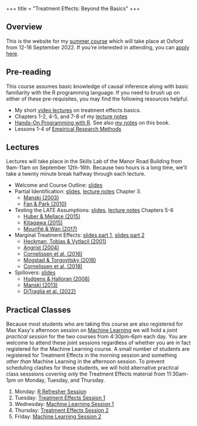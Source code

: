 +++
title = "Treatment Effects: Beyond the Basics"
+++

## Overview
This is the website for my [summer course](https://www.economics.ox.ac.uk/econometrics-pathway) which will take place at Oxford from 12-16 September 2022. If you're interested in attending, you can [apply here](https://www.economics.ox.ac.uk/econometrics-pathway). 


## Pre-reading
This course assumes basic knowledge of causal inference along with basic familiarity with the R programming language. If you need to brush up on either of these pre-requisites, you may find the following resources helpful.
- My short [video lectures](/videos) on treatment effects basics.
- Chapters 1-2, 4-5, and 7-8 of my [lecture notes](/treatment-effects.pdf) 
- [Hands-On Programming with R](https://rstudio-education.github.io/hopr/). See also [my notes](https://qyocwwdd4c.joplinusercontent.com/shares/OsJNRF8AGMOE9NGxpt7YK1) on this book.
- Lessons 1-4 of [Empirical Research Methods](https://empirical-methods.com/)

## Lectures
Lectures will take place in the Skills Lab of the Manor Road Building from 9am-11am on September 12th-16th. Because two hours is a long time, we'll take a twenty minute break halfway through each lecture.

- Welcome and Course Outline: [slides](/slides-summer-school-welcome.pdf)
- Partial Identification: [slides](/slides-partial-ID.pdf), [lecture notes](/treatment-effects.pdf) Chapter 3.
  - [Manski (2003)](https://link.springer.com/book/10.1007/b97478) 
  - [Fan & Park (2010)](/Fan-Park-2010.pdf)
- Testing the LATE Assumptions: [slides](/slides-testing-LATE.pdf), [lecture notes](/treatment-effects.pdf) Chapters 5-6
  - [Huber & Mellace (2015)](/Huber-Mellace-2015.pdf)
  - [Kitagawa (2015)](/Kitagawa-2015.pdf)
  - [Mourifié & Wan (2017)](/Mourifie-Wan-2017.pdf)
- Marginal Treatment Effects: [slides part 1](/slides-MTE1.pdf), [slides part 2](/slides-MTE2.pdf)
  - [Heckman, Tobias & Vytlacil (2001)](/Heckman-Tobias-Vytlacil-2001.pdf)
  - [Angrist (2004)](/Angrist-2004.pdf)
  - [Cornelissen et al. (2016)](/Cornelissen-et-al-2016.pdf)
  - [Mogstad & Torgovitsky (2018)](/Mogstad-Torgovitsky-2018.pdf)
  - [Cornelissen et al. (2018)](/Cornelissen-et-al-2018.pdf)
- Spillovers: [slides](/slides-spillovers.pdf) 
  - [Hudgens & Halloran (2008)](/Hudgens-Halloran-2008.pdf)
  - [Manski (2013)](/Manski-2013.pdf)
  - [DiTraglia et al. (2022)](https://ditraglia.com/pdf/spillovers-paper.pdf) 


## Practical Classes
Because most students who are taking this course are also registered for Max Kasy's afternoon session on [Machine Learning](https://maxkasy.github.io/home/ML_Oxford_summerschool_2022/) we will hold a *joint practical session* for the two courses from 4:30pm-6pm each day. You are welcome to attend these joint sessions regardless of whether you are in fact registered for the Machine Learning course. A small number of students are registered for Treatment Effects in the morning session and something *other than* Machine Learning in the afternoon session. To prevent scheduling clashes for these students, we will hold alternative practical class sesssions covering *only* the Treatment Effects material from 11:30am-1pm on Monday, Tuesday, and Thursday. 

1. Monday: [R Refresher Session](/lab-tidy-simulation.pdf)
2. Tuesday: [Treatment Effects Session 1](/lab-testing-late.pdf)
3. Wednesday: [Machine Learning Session 1](https://maxkasy.github.io/home/files/teaching/ML_Oxford_summerschool_2022/foundations_ml_ps3.pdf)
4. Thursday: [Treatment Effects Session 2](/lab-normal-MTE.pdf)
5. Friday: [Machine Learning Session 2](https://maxkasy.github.io/home/files/teaching/ML_Oxford_summerschool_2022/foundations_ml_ps5.pdf)


<!--Class meetings this term will take place over Zoom. Login details will be posted on the *Advanced Econometrics 1* canvas page on Monday, November 23rd. For each class meeting, I list the relevant chapters of the [lecture notes](/treatment-effects.pdf) along with papers for discussion. You should be able to access all of the assigned papers using your Oxford login. Let me know if you encounter any problems. 
1. November 24th (Tuesday): 12-1:30pm
    * Read in advance: Lecture notes chapters 1-2
    * Watch in advance: [The Potential Outcomes Framework](https://expl.ai/QHUAVRV), [Conditional Independence](https://expl.ai/LXPVDDN), [Selection Bias](https://expl.ai/DWVNRZU)
    * Discussion: Analyzing data from randomized controlled experiments. Please skim [Athey & Imbens (2017)](https://www.sciencedirect.com/science/article/pii/S2214658X16300174) Sections 1-8 and 10, along with [Mutz, Pemantle & Pham (2019)](https://amstat.tandfonline.com/doi/full/10.1080/00031305.2017.1322143) in advance.
2. November 27th (Friday): 1:30-3pm
    * Read in advance: Lecture notes chapter 3
    * Watch in advance: [Regression Adjustment](https://expl.ai/BJWTFKG), [Propensity Score Weighting](https://expl.ai/BASRRGX)
    * Discussion: Matching and weighting methods. Please skim [Todd (2010)](https://pdfs.semanticscholar.org/f21e/b74cebd5fd3cd8275b522baceba3ae4cfd52.pdf), and [King & Nielsen (2019)](https://www.cambridge.org/core/journals/political-analysis/article/whypropensity-scoresshould-not-be-usedformatching/94DDE7ED8E2A796B693096EB714BE68B) in advance. This [blog post](http://econjeff.blogspot.com/2010/10/on-matching.html) by Jeff Smith may also be of interest. 
3. December 1st (Tuesday): 12-1:30pm
    * Read in advance: Lecture notes chapter 4
    * Watch in advance: TBC (posted by Monday, Nov. 30th)
    * Discussion: Noncompliance in RCTs and Treatment effect heterogeneity. Please read [Athey & Imbens 2017) Section 9](https://www.sciencedirect.com/science/article/pii/S2214658X16300174) and [Angrist (2004)](https://academic.oup.com/ej/article/114/494/C52/5086004), in advance.
4. December 4th (Friday): 1:30-3pm
    * Read in advance: Lecture notes chapter 5
    * Watch in advance: TBC
    * Discussion: Regression discontinuity designs. Please read [Lee & Lemieux (2010)](https://www.aeaweb.org/articles?id=10.1257/jel.48.2.281) in advance. 
5. May 24th, 2021 (Monday): 2-3:30pm 
    * **Revision Lecture** ~~Manor Road Building~~ *Unfortunately, I have just learned that I will not be permitted to give this lecture in-person, so it will have to take place on zoom. Details will appear on canvas soon.*
    * [problems](/ps.pdf), [solutions](/ps-soln.pdf)
-->
